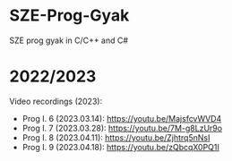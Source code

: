 # SZE-Prog-Gyak
SZE prog gyak in C/C++ and C#

# 2022/2023

Video recordings (2023):
- Prog I. 6 (2023.03.14): https://youtu.be/MajsfcvWVD4
- Prog I. 7 (2023.03.28): https://youtu.be/7M-g8LzUr9o
- Prog I. 8 (2023.04.11): https://youtu.be/Zjhtrq5nNsI
- Prog I. 9 (2023.04.18): https://youtu.be/zQbcqX0PQ1I